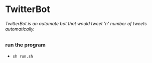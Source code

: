 # TwitterBot

###### TwitterBot is an automate bot that would tweet 'n' number of tweets automatically. 

### run the program
* ``sh run.sh``

